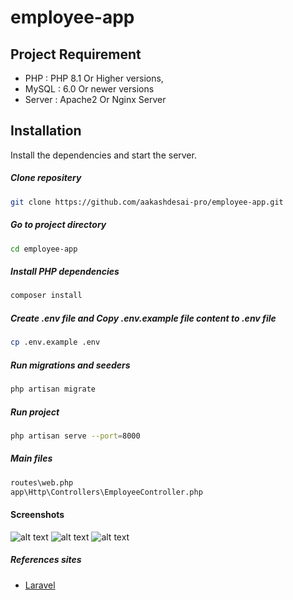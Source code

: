 # employee-app

## Project Requirement

- PHP : PHP 8.1 Or Higher versions,
- MySQL : 6.0 Or newer versions
- Server : Apache2 Or Nginx Server

## Installation

Install the dependencies and start the server.

##### Clone repositery

```sh
git clone https://github.com/aakashdesai-pro/employee-app.git
```

##### Go to project directory
```sh
cd employee-app
```

##### Install PHP dependencies
```sh
composer install
```

##### Create .env file and Copy .env.example file content to .env file
```sh
cp .env.example .env
```

##### Run migrations and seeders
```sh
php artisan migrate
```

##### Run project
```sh
php artisan serve --port=8000
```

##### Main files
```sh
routes\web.php
app\Http\Controllers\EmployeeController.php
```

#### Screenshots
![alt text](https://i.ibb.co/ryR3kzz/Screenshot-2023-12-28-133554.png)
![alt text](https://i.ibb.co/XC8VNvT/Screenshot-2023-12-28-133922.png)
![alt text](https://i.ibb.co/RQRRHSL/Screenshot-2023-12-28-134001.png)

##### References sites
- [Laravel](https://laravel.com/docs/10.x)